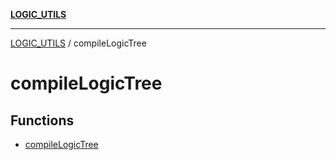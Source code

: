 [**LOGIC_UTILS**](../README.md)

***

[LOGIC_UTILS](../README.md) / compileLogicTree

# compileLogicTree

## Functions

- [compileLogicTree](functions/compileLogicTree.md)
